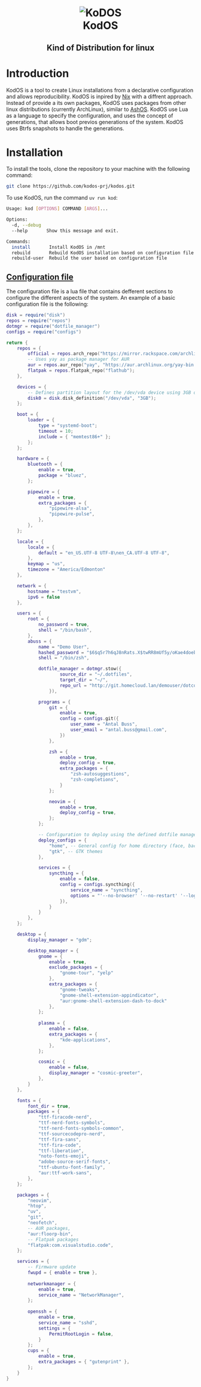<h1 align="center">
  <img src="docs/KoDOS.svg" alt="KoDOS">
  <br />
  <b>KodOS</b>
</h1>
  <h2 align="center">Kind of Distribution for linux</h2 >

# Introduction

KodOS is a tool to create Linux installations from a declarative configuration and allows reproducibility. KodOS is inpired by [Nix](https://nixos.org/) with a diffrent approach. Instead of provide a its own packages, KodOS uses packages from other linux distributions (currently ArchLinux), similar to [AshOS](https://github.com/ashos/ashos). KodOS use Lua as a language to specify the configuration, and uses the concept of generations, that allows boot previos generations of the system. KodOS uses Btrfs snapshots to handle the generations.

# Installation

To install the tools, clone the repository to your machine with the following command:

```bash
git clone https://github.com/kodos-prj/kodos.git
```

To use KodOS, run the command `uv run kod`:

```bash
Usage: kod [OPTIONS] COMMAND [ARGS]...

Options:
  -d, --debug
  --help       Show this message and exit.

Commands:
  install       Install KodOS in /mnt
  rebuild       Rebuild KodOS installation based on configuration file
  rebuild-user  Rebuild the user based on configuration file
```

## [Configuration file](#configuration)
The configuration file is a lua file that contains defferent sections to configure the different aspects of the system. An example of a basic configuration file is the following:

```lua
disk = require("disk")
repos = require("repos")
dotmgr = require("dotfile_manager")
configs = require("configs")

return {
    repos = {
        official = repos.arch_repo("https://mirror.rackspace.com/archlinux");
        -- Uses yay as package manager for AUR
        aur = repos.aur_repo("yay", "https://aur.archlinux.org/yay-bin.git");
        flatpak = repos.flatpak_repo("flathub");
    },

    devices = {
        -- Defines partition layout for the /dev/vda device using 3GB of swap
        disk0 = disk.disk_definition("/dev/vda", "3GB");
    };

    boot = {
        loader = {
            type = "systemd-boot";
            timeout = 10;
            include = { "memtest86+" };
        };
    };

    hardware = {
        bluetooth = {
            enable = true,
            package = "bluez",
        };

        pipewire = {
            enable = true,
            extra_packages = {
                "pipewire-alsa",
                "pipewire-pulse",
            },
        },
    };

    locale = {
        locale = {
            default = "en_US.UTF-8 UTF-8\nen_CA.UTF-8 UTF-8",
        },
        keymap = "us",
        timezone = "America/Edmonton"
    },

    network = {
        hostname = "testvm",
        ipv6 = false
    },

    users = {
        root = {
            no_password = true,
            shell = "/bin/bash",
        },
        abuss = {
            name = "Demo User",
            hashed_password = "$6$q5r7h6qJ8nRats.X$twRR8mUf5y/oKae4doeb6.aXhPhh4Z1ZcAz5RJG38MtPRpyFjuN8eCt9GW.a20yZK1O8OvVPtJusVHZ9I8Nk/.",
            shell = "/bin/zsh",

            dotfile_manager = dotmgr.stow({
                    source_dir = "~/.dotfiles",
                    target_dir = "~/",
                    repo_url = "http://git.homecloud.lan/demouser/dotconfig.git",
                }),

            programs = {
                git = {
                    enable = true,
                    config = configs.git({
                        user_name = "Antal Buss",
                        user_email = "antal.buss@gmail.com",
                    })
                },

                zsh = {
                    enable = true,
                    deploy_config = true,
                    extra_packages = {
                        "zsh-autosuggestions",
                        "zsh-completions",
                    }
                };

                neovim = {
                    enable = true,
                    deploy_config = true,
                };
            };

            -- Configuration to deploy using the defined dotfile manager
            deploy_configs = {
                "home", -- General config for home directory (face, background, etc.)
                "gtk", -- GTK themes
            },

            services = {
                syncthing = {
                    enable = false,
                    config = configs.syncthing({
                        service_name = "syncthing",
                        options = "'--no-browser' '--no-restart' '--logflags=0' '--gui-address=0.0.0.0:8384' '--no-default-folder'",
                    }),
                }
            }
        },
    };

    desktop = {
        display_manager = "gdm";

        desktop_manager = {
            gnome = {
                enable = true,
                exclude_packages = {
                    "gnome-tour", "yelp"
                },
                extra_packages = {
                    "gnome-tweaks",
                    "gnome-shell-extension-appindicator",
                    "aur:gnome-shell-extension-dash-to-dock"
                },
            };
    
            plasma = {
                enable = false,
                extra_packages = {
                    "kde-applications",
                },
            };

            cosmic = {
                enable = false,
                display_manager = "cosmic-greeter",
            },
        }
    },

    fonts = {
        font_dir = true,
        packages = {
            "ttf-firacode-nerd",
            "ttf-nerd-fonts-symbols",
            "ttf-nerd-fonts-symbols-common",
            "ttf-sourcecodepro-nerd",
            "ttf-fira-sans",
            "ttf-fira-code",
            "ttf-liberation",
            "noto-fonts-emoji",
            "adobe-source-serif-fonts",
            "ttf-ubuntu-font-family",
            "aur:ttf-work-sans",
        },
    };

    packages = {
        "neovim",
        "htop",
        "uv",
        "git",
        "neofetch",
        -- AUR packages,
        "aur:floorp-bin",
        -- Flatpak packages
        "flatpak:com.visualstudio.code",
    };

    services = {
        -- Firmware update
        fwupd = { enable = true },
        
        networkmanager = {
            enable = true,
            service_name = "NetworkManager",
        };
        
        openssh = {
            enable = true,
            service_name = "sshd",
            settings = {
                PermitRootLogin = false,
            }
        }; 
        cups = {
            enable = true,
            extra_packages = { "gutenprint" },
        };
    }
}
```
